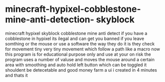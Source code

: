 # minecraft-hypixel-cobblestone-mine-anti-detection- skyblock 
minecraft hypixel skyblock cobblestone mine anti detect if you have a cobblestone in hypixel its ilegal and can get you banned if you leave somthing or the mouse or use a software the way they do it is they check for movement  tiny very tiny movement which follow a path  like a macro now this program is for educational purpose only and use at your on risk the program uses a number of valuse and moves the mouse around a certain area with smoothing and auto hold left button which can be toggled it shouldent be detecetable and good money farm a ui i created in 4 minutes and thats it 
